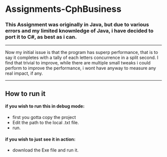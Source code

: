 # Assignments-CphBusiness

### This Assignment was originally in Java, but due to various errors and my limited knownledge of Java, i have decided to port it to C#, as best as i can.

***

Now my initial issue is that the program has superp performance, that is to say it completes with a tally of each letters concurrence in a split second. I find that trivial to improve, while there are multiple small tweaks i could perform to improve the performance, i wont have anyway to measure any real impact, if any.
***

## How to run it

#### if you wish to run this in debug mode:
* first you gotta copy the project
* Edit the path to the local .txt file.
* run.

#### if you wish to just see it in action:
* download the Exe file and run it.

